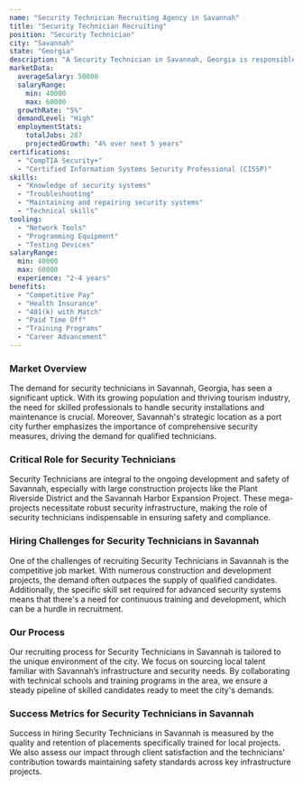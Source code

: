```yaml
---
name: "Security Technician Recruiting Agency in Savannah"
title: "Security Technician Recruiting"
position: "Security Technician"
city: "Savannah"
state: "Georgia"
description: "A Security Technician in Savannah, Georgia is responsible for installing, maintaining, and troubleshooting security systems in various settings."
marketData:
  averageSalary: 50000
  salaryRange:
    min: 40000
    max: 60000
  growthRate: "5%"
  demandLevel: "High"
  employmentStats:
    totalJobs: 287
    projectedGrowth: "4% over next 5 years"
certifications:
  - "CompTIA Security+"
  - "Certified Information Systems Security Professional (CISSP)"
skills:
  - "Knowledge of security systems"
  - "Troubleshooting"
  - "Maintaining and repairing security systems"
  - "Technical skills"
tooling:
  - "Network Tools"
  - "Programming Equipment"
  - "Testing Devices"
salaryRange:
  min: 40000
  max: 60000
  experience: "2-4 years"
benefits:
  - "Competitive Pay"
  - "Health Insurance"
  - "401(k) with Match"
  - "Paid Time Off"
  - "Training Programs"
  - "Career Advancement"
---
```


### Market Overview
The demand for security technicians in Savannah, Georgia, has seen a significant uptick. With its growing population and thriving tourism industry, the need for skilled professionals to handle security installations and maintenance is crucial. Moreover, Savannah's strategic location as a port city further emphasizes the importance of comprehensive security measures, driving the demand for qualified technicians.

### Critical Role for Security Technicians
Security Technicians are integral to the ongoing development and safety of Savannah, especially with large construction projects like the Plant Riverside District and the Savannah Harbor Expansion Project. These mega-projects necessitate robust security infrastructure, making the role of security technicians indispensable in ensuring safety and compliance.

### Hiring Challenges for Security Technicians in Savannah
One of the challenges of recruiting Security Technicians in Savannah is the competitive job market. With numerous construction and development projects, the demand often outpaces the supply of qualified candidates. Additionally, the specific skill set required for advanced security systems means that there's a need for continuous training and development, which can be a hurdle in recruitment.

### Our Process
Our recruiting process for Security Technicians in Savannah is tailored to the unique environment of the city. We focus on sourcing local talent familiar with Savannah’s infrastructure and security needs. By collaborating with technical schools and training programs in the area, we ensure a steady pipeline of skilled candidates ready to meet the city's demands.

### Success Metrics for Security Technicians in Savannah
Success in hiring Security Technicians in Savannah is measured by the quality and retention of placements specifically trained for local projects. We also assess our impact through client satisfaction and the technicians' contribution towards maintaining safety standards across key infrastructure projects.